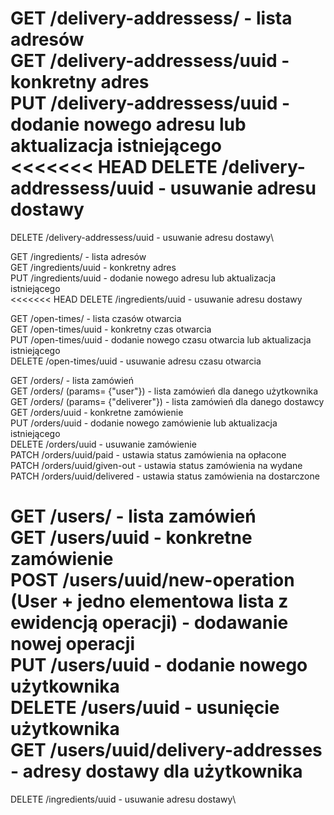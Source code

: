 GET /delivery-addressess/ - lista adresów\
GET /delivery-addressess/uuid - konkretny adres\
PUT /delivery-addressess/uuid - dodanie nowego adresu lub aktualizacja istniejącego\
<<<<<<< HEAD
DELETE /delivery-addressess/uuid - usuwanie adresu dostawy
=======
DELETE /delivery-addressess/uuid - usuwanie adresu dostawy\

GET /ingredients/ - lista adresów\
GET /ingredients/uuid - konkretny adres\
PUT /ingredients/uuid - dodanie nowego adresu lub aktualizacja istniejącego\
<<<<<<< HEAD
DELETE /ingredients/uuid - usuwanie adresu dostawy

GET /open-times/ - lista czasów otwarcia\
GET /open-times/uuid - konkretny czas otwarcia\
PUT /open-times/uuid - dodanie nowego czasu otwarcia lub aktualizacja istniejącego\
DELETE /open-times/uuid - usuwanie adresu czasu otwarcia

GET /orders/ - lista zamówień\
GET /orders/ (params= {"user"}) - lista zamówień dla danego użytkownika
GET /orders/ (params= {"deliverer"}) - lista zamówień dla danego dostawcy
GET /orders/uuid - konkretne zamówienie\
PUT /orders/uuid - dodanie nowego zamówienie lub aktualizacja istniejącego\
DELETE /orders/uuid - usuwanie zamówienie\
PATCH /orders/uuid/paid - ustawia status zamówienia na opłacone\
PATCH /orders/uuid/given-out - ustawia status zamówienia na wydane\
PATCH /orders/uuid/delivered - ustawia status zamówienia na dostarczone

GET /users/ - lista zamówień\
GET /users/uuid - konkretne zamówienie\
POST /users/uuid/new-operation (User + jedno elementowa lista z ewidencją operacji) - 
dodawanie nowej operacji\
PUT /users/uuid - dodanie nowego użytkownika\
DELETE /users/uuid - usunięcie użytkownika\
GET /users/uuid/delivery-addresses - adresy dostawy dla użytkownika
=======
DELETE /ingredients/uuid - usuwanie adresu dostawy\
